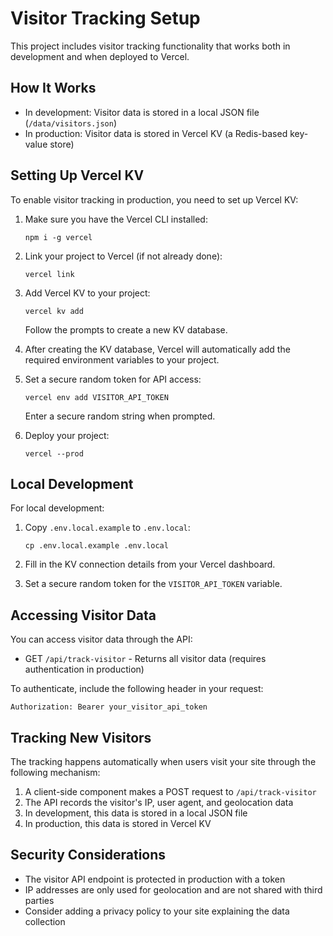 # Visitor Tracking Setup

This project includes visitor tracking functionality that works both in development and when deployed to Vercel.

## How It Works

- In development: Visitor data is stored in a local JSON file (`/data/visitors.json`)
- In production: Visitor data is stored in Vercel KV (a Redis-based key-value store)

## Setting Up Vercel KV

To enable visitor tracking in production, you need to set up Vercel KV:

1. Make sure you have the Vercel CLI installed:

   ```
   npm i -g vercel
   ```

2. Link your project to Vercel (if not already done):

   ```
   vercel link
   ```

3. Add Vercel KV to your project:

   ```
   vercel kv add
   ```

   Follow the prompts to create a new KV database.

4. After creating the KV database, Vercel will automatically add the required environment variables to your project.

5. Set a secure random token for API access:

   ```
   vercel env add VISITOR_API_TOKEN
   ```

   Enter a secure random string when prompted.

6. Deploy your project:
   ```
   vercel --prod
   ```

## Local Development

For local development:

1. Copy `.env.local.example` to `.env.local`:

   ```
   cp .env.local.example .env.local
   ```

2. Fill in the KV connection details from your Vercel dashboard.

3. Set a secure random token for the `VISITOR_API_TOKEN` variable.

## Accessing Visitor Data

You can access visitor data through the API:

- GET `/api/track-visitor` - Returns all visitor data (requires authentication in production)

To authenticate, include the following header in your request:

```
Authorization: Bearer your_visitor_api_token
```

## Tracking New Visitors

The tracking happens automatically when users visit your site through the following mechanism:

1. A client-side component makes a POST request to `/api/track-visitor`
2. The API records the visitor's IP, user agent, and geolocation data
3. In development, this data is stored in a local JSON file
4. In production, this data is stored in Vercel KV

## Security Considerations

- The visitor API endpoint is protected in production with a token
- IP addresses are only used for geolocation and are not shared with third parties
- Consider adding a privacy policy to your site explaining the data collection
